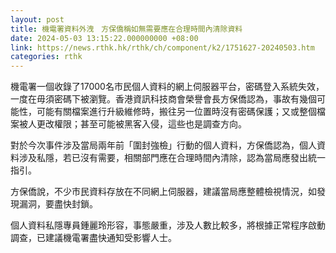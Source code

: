 ```yaml
---
layout: post
title: 機電署資料外洩　方保僑稱如無需要應在合理時間內清除資料
date: 2024-05-03 13:15:22.000000000 +08:00
link: https://news.rthk.hk/rthk/ch/component/k2/1751627-20240503.htm
categories: rthk
---
```


機電署一個收錄了17000名市民個人資料的網上伺服器平台，密碼登入系統失效，一度在毋須密碼下被瀏覽。香港資訊科技商會榮譽會長方保僑認為，事故有幾個可能性，可能有關檔案進行升級維修時，搬往另一位置時沒有密碼保護；又或整個檔案被人更改權限；甚至可能被黑客入侵，這些也是調查方向。

對於今次事件涉及當局兩年前「圍封強檢」行動的個人資料，方保僑認為，個人資料涉及私隱，若已沒有需要，相關部門應在合理時間內清除，認為當局應發出統一指引。

方保僑說，不少市民資料存放在不同網上伺服器，建議當局應整體檢視情況，如發現漏洞，要盡快封鎖。

個人資料私隱專員鍾麗玲形容，事態嚴重，涉及人數比較多，將根據正常程序啟動調查，已建議機電署盡快通知受影響人士。
